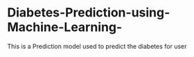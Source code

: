 # Diabetes-Prediction-using-Machine-Learning-
This is a Prediction model used to predict the diabetes for user 

